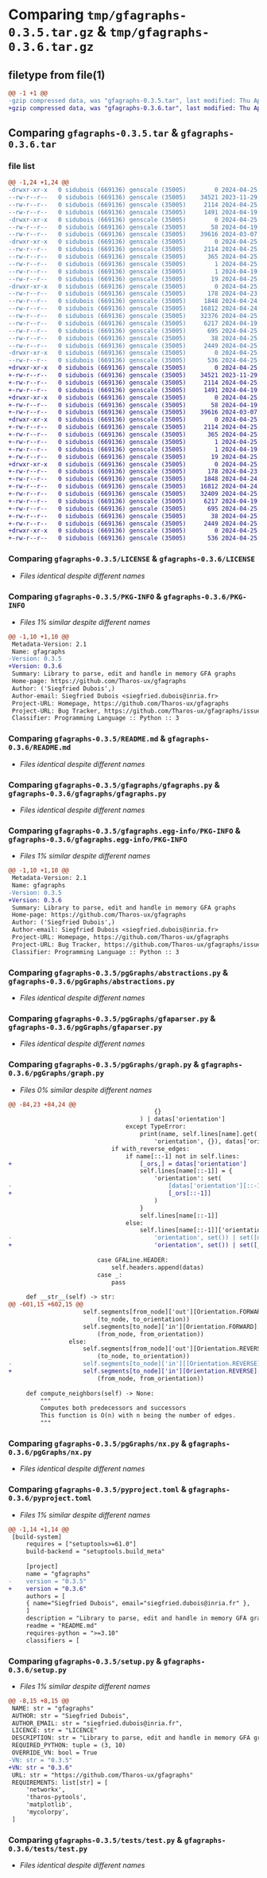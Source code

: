 # Comparing `tmp/gfagraphs-0.3.5.tar.gz` & `tmp/gfagraphs-0.3.6.tar.gz`

## filetype from file(1)

```diff
@@ -1 +1 @@
-gzip compressed data, was "gfagraphs-0.3.5.tar", last modified: Thu Apr 25 13:03:58 2024, max compression
+gzip compressed data, was "gfagraphs-0.3.6.tar", last modified: Thu Apr 25 13:44:56 2024, max compression
```

## Comparing `gfagraphs-0.3.5.tar` & `gfagraphs-0.3.6.tar`

### file list

```diff
@@ -1,24 +1,24 @@
-drwxr-xr-x   0 sidubois (669136) genscale (35005)        0 2024-04-25 13:03:58.846691 gfagraphs-0.3.5/
--rw-r--r--   0 sidubois (669136) genscale (35005)    34521 2023-11-29 09:58:07.000000 gfagraphs-0.3.5/LICENSE
--rw-r--r--   0 sidubois (669136) genscale (35005)     2114 2024-04-25 13:03:58.846691 gfagraphs-0.3.5/PKG-INFO
--rw-r--r--   0 sidubois (669136) genscale (35005)     1491 2024-04-19 14:44:53.000000 gfagraphs-0.3.5/README.md
-drwxr-xr-x   0 sidubois (669136) genscale (35005)        0 2024-04-25 13:03:58.845692 gfagraphs-0.3.5/gfagraphs/
--rw-r--r--   0 sidubois (669136) genscale (35005)       58 2024-04-19 08:22:28.000000 gfagraphs-0.3.5/gfagraphs/__init__.py
--rw-r--r--   0 sidubois (669136) genscale (35005)    39616 2024-03-07 16:32:34.000000 gfagraphs-0.3.5/gfagraphs/gfagraphs.py
-drwxr-xr-x   0 sidubois (669136) genscale (35005)        0 2024-04-25 13:03:58.846691 gfagraphs-0.3.5/gfagraphs.egg-info/
--rw-r--r--   0 sidubois (669136) genscale (35005)     2114 2024-04-25 13:03:58.000000 gfagraphs-0.3.5/gfagraphs.egg-info/PKG-INFO
--rw-r--r--   0 sidubois (669136) genscale (35005)      365 2024-04-25 13:03:58.000000 gfagraphs-0.3.5/gfagraphs.egg-info/SOURCES.txt
--rw-r--r--   0 sidubois (669136) genscale (35005)        1 2024-04-25 13:03:58.000000 gfagraphs-0.3.5/gfagraphs.egg-info/dependency_links.txt
--rw-r--r--   0 sidubois (669136) genscale (35005)        1 2024-04-19 08:24:53.000000 gfagraphs-0.3.5/gfagraphs.egg-info/not-zip-safe
--rw-r--r--   0 sidubois (669136) genscale (35005)       19 2024-04-25 13:03:58.000000 gfagraphs-0.3.5/gfagraphs.egg-info/top_level.txt
-drwxr-xr-x   0 sidubois (669136) genscale (35005)        0 2024-04-25 13:03:58.845692 gfagraphs-0.3.5/pgGraphs/
--rw-r--r--   0 sidubois (669136) genscale (35005)      178 2024-04-23 16:35:16.000000 gfagraphs-0.3.5/pgGraphs/__init__.py
--rw-r--r--   0 sidubois (669136) genscale (35005)     1848 2024-04-24 12:08:52.000000 gfagraphs-0.3.5/pgGraphs/abstractions.py
--rw-r--r--   0 sidubois (669136) genscale (35005)    16812 2024-04-24 12:47:37.000000 gfagraphs-0.3.5/pgGraphs/gfaparser.py
--rw-r--r--   0 sidubois (669136) genscale (35005)    32376 2024-04-25 13:03:22.000000 gfagraphs-0.3.5/pgGraphs/graph.py
--rw-r--r--   0 sidubois (669136) genscale (35005)     6217 2024-04-19 09:42:36.000000 gfagraphs-0.3.5/pgGraphs/nx.py
--rw-r--r--   0 sidubois (669136) genscale (35005)      695 2024-04-25 13:03:58.000000 gfagraphs-0.3.5/pyproject.toml
--rw-r--r--   0 sidubois (669136) genscale (35005)       38 2024-04-25 13:03:58.846691 gfagraphs-0.3.5/setup.cfg
--rw-r--r--   0 sidubois (669136) genscale (35005)     2449 2024-04-25 13:03:31.000000 gfagraphs-0.3.5/setup.py
-drwxr-xr-x   0 sidubois (669136) genscale (35005)        0 2024-04-25 13:03:58.845692 gfagraphs-0.3.5/tests/
--rw-r--r--   0 sidubois (669136) genscale (35005)      536 2024-04-25 12:43:00.000000 gfagraphs-0.3.5/tests/test.py
+drwxr-xr-x   0 sidubois (669136) genscale (35005)        0 2024-04-25 13:44:56.004706 gfagraphs-0.3.6/
+-rw-r--r--   0 sidubois (669136) genscale (35005)    34521 2023-11-29 09:58:07.000000 gfagraphs-0.3.6/LICENSE
+-rw-r--r--   0 sidubois (669136) genscale (35005)     2114 2024-04-25 13:44:56.004706 gfagraphs-0.3.6/PKG-INFO
+-rw-r--r--   0 sidubois (669136) genscale (35005)     1491 2024-04-19 14:44:53.000000 gfagraphs-0.3.6/README.md
+drwxr-xr-x   0 sidubois (669136) genscale (35005)        0 2024-04-25 13:44:56.002706 gfagraphs-0.3.6/gfagraphs/
+-rw-r--r--   0 sidubois (669136) genscale (35005)       58 2024-04-19 08:22:28.000000 gfagraphs-0.3.6/gfagraphs/__init__.py
+-rw-r--r--   0 sidubois (669136) genscale (35005)    39616 2024-03-07 16:32:34.000000 gfagraphs-0.3.6/gfagraphs/gfagraphs.py
+drwxr-xr-x   0 sidubois (669136) genscale (35005)        0 2024-04-25 13:44:56.004706 gfagraphs-0.3.6/gfagraphs.egg-info/
+-rw-r--r--   0 sidubois (669136) genscale (35005)     2114 2024-04-25 13:44:55.000000 gfagraphs-0.3.6/gfagraphs.egg-info/PKG-INFO
+-rw-r--r--   0 sidubois (669136) genscale (35005)      365 2024-04-25 13:44:55.000000 gfagraphs-0.3.6/gfagraphs.egg-info/SOURCES.txt
+-rw-r--r--   0 sidubois (669136) genscale (35005)        1 2024-04-25 13:44:55.000000 gfagraphs-0.3.6/gfagraphs.egg-info/dependency_links.txt
+-rw-r--r--   0 sidubois (669136) genscale (35005)        1 2024-04-19 08:24:53.000000 gfagraphs-0.3.6/gfagraphs.egg-info/not-zip-safe
+-rw-r--r--   0 sidubois (669136) genscale (35005)       19 2024-04-25 13:44:55.000000 gfagraphs-0.3.6/gfagraphs.egg-info/top_level.txt
+drwxr-xr-x   0 sidubois (669136) genscale (35005)        0 2024-04-25 13:44:56.004706 gfagraphs-0.3.6/pgGraphs/
+-rw-r--r--   0 sidubois (669136) genscale (35005)      178 2024-04-23 16:35:16.000000 gfagraphs-0.3.6/pgGraphs/__init__.py
+-rw-r--r--   0 sidubois (669136) genscale (35005)     1848 2024-04-24 12:08:52.000000 gfagraphs-0.3.6/pgGraphs/abstractions.py
+-rw-r--r--   0 sidubois (669136) genscale (35005)    16812 2024-04-24 12:47:37.000000 gfagraphs-0.3.6/pgGraphs/gfaparser.py
+-rw-r--r--   0 sidubois (669136) genscale (35005)    32409 2024-04-25 13:44:31.000000 gfagraphs-0.3.6/pgGraphs/graph.py
+-rw-r--r--   0 sidubois (669136) genscale (35005)     6217 2024-04-19 09:42:36.000000 gfagraphs-0.3.6/pgGraphs/nx.py
+-rw-r--r--   0 sidubois (669136) genscale (35005)      695 2024-04-25 13:44:55.000000 gfagraphs-0.3.6/pyproject.toml
+-rw-r--r--   0 sidubois (669136) genscale (35005)       38 2024-04-25 13:44:56.004706 gfagraphs-0.3.6/setup.cfg
+-rw-r--r--   0 sidubois (669136) genscale (35005)     2449 2024-04-25 13:44:46.000000 gfagraphs-0.3.6/setup.py
+drwxr-xr-x   0 sidubois (669136) genscale (35005)        0 2024-04-25 13:44:56.004706 gfagraphs-0.3.6/tests/
+-rw-r--r--   0 sidubois (669136) genscale (35005)      536 2024-04-25 12:43:00.000000 gfagraphs-0.3.6/tests/test.py
```

### Comparing `gfagraphs-0.3.5/LICENSE` & `gfagraphs-0.3.6/LICENSE`

 * *Files identical despite different names*

### Comparing `gfagraphs-0.3.5/PKG-INFO` & `gfagraphs-0.3.6/PKG-INFO`

 * *Files 1% similar despite different names*

```diff
@@ -1,10 +1,10 @@
 Metadata-Version: 2.1
 Name: gfagraphs
-Version: 0.3.5
+Version: 0.3.6
 Summary: Library to parse, edit and handle in memory GFA graphs
 Home-page: https://github.com/Tharos-ux/gfagraphs
 Author: ('Siegfried Dubois',)
 Author-email: Siegfried Dubois <siegfried.dubois@inria.fr>
 Project-URL: Homepage, https://github.com/Tharos-ux/gfagraphs
 Project-URL: Bug Tracker, https://github.com/Tharos-ux/gfagraphs/issues
 Classifier: Programming Language :: Python :: 3
```

### Comparing `gfagraphs-0.3.5/README.md` & `gfagraphs-0.3.6/README.md`

 * *Files identical despite different names*

### Comparing `gfagraphs-0.3.5/gfagraphs/gfagraphs.py` & `gfagraphs-0.3.6/gfagraphs/gfagraphs.py`

 * *Files identical despite different names*

### Comparing `gfagraphs-0.3.5/gfagraphs.egg-info/PKG-INFO` & `gfagraphs-0.3.6/gfagraphs.egg-info/PKG-INFO`

 * *Files 1% similar despite different names*

```diff
@@ -1,10 +1,10 @@
 Metadata-Version: 2.1
 Name: gfagraphs
-Version: 0.3.5
+Version: 0.3.6
 Summary: Library to parse, edit and handle in memory GFA graphs
 Home-page: https://github.com/Tharos-ux/gfagraphs
 Author: ('Siegfried Dubois',)
 Author-email: Siegfried Dubois <siegfried.dubois@inria.fr>
 Project-URL: Homepage, https://github.com/Tharos-ux/gfagraphs
 Project-URL: Bug Tracker, https://github.com/Tharos-ux/gfagraphs/issues
 Classifier: Programming Language :: Python :: 3
```

### Comparing `gfagraphs-0.3.5/pgGraphs/abstractions.py` & `gfagraphs-0.3.6/pgGraphs/abstractions.py`

 * *Files identical despite different names*

### Comparing `gfagraphs-0.3.5/pgGraphs/gfaparser.py` & `gfagraphs-0.3.6/pgGraphs/gfaparser.py`

 * *Files identical despite different names*

### Comparing `gfagraphs-0.3.5/pgGraphs/graph.py` & `gfagraphs-0.3.6/pgGraphs/graph.py`

 * *Files 0% similar despite different names*

```diff
@@ -84,23 +84,24 @@
                                         {}
                                     ) | datas['orientation']
                                 except TypeError:
                                     print(name, self.lines[name].get(
                                         'orientation', {}), datas['orientation'])
                             if with_reverse_edges:
                                 if name[::-1] not in self.lines:
+                                    [_ors,] = datas['orientation']
                                     self.lines[name[::-1]] = {
                                         'orientation': set(
-                                            [datas['orientation'][::-1]]
+                                            [_ors[::-1]]
                                         )
                                     }
                                     self.lines[name[::-1]]
                                 else:
                                     self.lines[name[::-1]]['orientation'] = self.lines[name[::-1]].get(
-                                        'orientation', set()) | set([datas['orientation'][::-1]])
+                                        'orientation', set()) | set([_ors[::-1]])
 
                         case GFALine.HEADER:
                             self.headers.append(datas)
                         case _:
                             pass
 
     def __str__(self) -> str:
@@ -601,15 +602,15 @@
                     self.segments[from_node]['out'][Orientation.FORWARD].add(
                         (to_node, to_orientation))
                     self.segments[to_node]['in'][Orientation.FORWARD].add(
                         (from_node, from_orientation))
                 else:
                     self.segments[from_node]['out'][Orientation.REVERSE].add(
                         (to_node, to_orientation))
-                    self.segments[to_node]['in'][[Orientation.REVERSE]].add(
+                    self.segments[to_node]['in'][Orientation.REVERSE].add(
                         (from_node, from_orientation))
 
     def compute_neighbors(self) -> None:
         """
         Computes both predecessors and successors
         This function is O(n) with n being the number of edges.
         """
```

### Comparing `gfagraphs-0.3.5/pgGraphs/nx.py` & `gfagraphs-0.3.6/pgGraphs/nx.py`

 * *Files identical despite different names*

### Comparing `gfagraphs-0.3.5/pyproject.toml` & `gfagraphs-0.3.6/pyproject.toml`

 * *Files 1% similar despite different names*

```diff
@@ -1,14 +1,14 @@
 [build-system]
     requires = ["setuptools>=61.0"]
     build-backend = "setuptools.build_meta"
 
     [project]
     name = "gfagraphs"
-    version = "0.3.5"
+    version = "0.3.6"
     authors = [
     { name="Siegfried Dubois", email="siegfried.dubois@inria.fr" },
     ]
     description = "Library to parse, edit and handle in memory GFA graphs"
     readme = "README.md"
     requires-python = ">=3.10"
     classifiers = [
```

### Comparing `gfagraphs-0.3.5/setup.py` & `gfagraphs-0.3.6/setup.py`

 * *Files 1% similar despite different names*

```diff
@@ -8,15 +8,15 @@
 NAME: str = "gfagraphs"
 AUTHOR: str = "Siegfried Dubois",
 AUTHOR_EMAIL: str = "siegfried.dubois@inria.fr",
 LICENCE: str = "LICENCE"
 DESCRIPTION: str = "Library to parse, edit and handle in memory GFA graphs"
 REQUIRED_PYTHON: tuple = (3, 10)
 OVERRIDE_VN: bool = True
-VN: str = "0.3.5"
+VN: str = "0.3.6"
 URL: str = "https://github.com/Tharos-ux/gfagraphs"
 REQUIREMENTS: list[str] = [
     'networkx',
     'tharos-pytools',
     'matplotlib',
     'mycolorpy',
 ]
```

### Comparing `gfagraphs-0.3.5/tests/test.py` & `gfagraphs-0.3.6/tests/test.py`

 * *Files identical despite different names*

